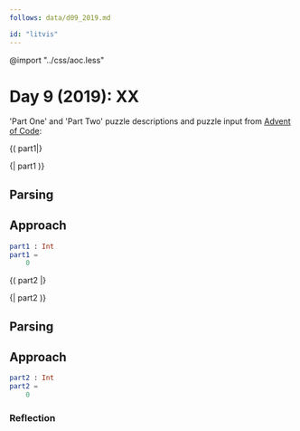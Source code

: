 ```yaml
---
follows: data/d09_2019.md

id: "litvis"
---
```


@import "../css/aoc.less"

# Day 9 (2019): XX

'Part One' and 'Part Two' puzzle descriptions and puzzle input from [Advent of Code](https://adventofcode.com/2019/day/9):

{( part1|}

{| part1 )}

## Parsing

## Approach

```elm {l r}
part1 : Int
part1 =
    0
```

{( part2 |}

{| part2 )}

## Parsing

## Approach

```elm {l r}
part2 : Int
part2 =
    0
```

### Reflection
